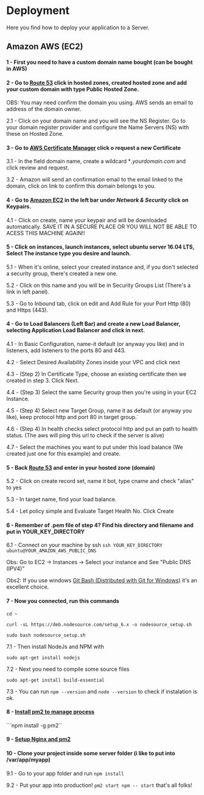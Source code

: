 # Deployment

Here you find how to deploy your application to a Server.

## Amazon AWS (EC2)

#### 1 - First you need to have a custom domain name bought (can be bought in AWS)

#### 2 - Go to [Route 53](https://console.aws.amazon.com/route53) click in hosted zones, created hosted zone and add your custom domain with type Public Hosted Zone.
OBS: You may need confirm the domain you using. AWS sends an email to address of the domain owner.

2.1 - Click on your domain name and you will see the NS Register. Go to your domain register provider and configure the Name Servers (NS) with these on Hosted Zone.

#### 3 - Go to [AWS Certificate Manager](https://console.aws.amazon.com/acm/) click o request a new Certificate
3.1 - In the field domain name, create a wildcard **.yourdomain.com* and click review and request.

3.2 - Amazon will send an confirmation email to the email linked to the domain, click on link to confirm this domain belongs to you.

#### 4 - Go to [Amazon EC2](https://console.aws.amazon.com/ec2/) in the left bar under _Network & Security_ click on Keypairs.

4.1 - Click on create, name your keypair and will be downloaded automatically. SAVE IT IN A SECURE PLACE OR YOU WILL NOT BE ABLE TO ACESS THIS MACHINE AGAIN!!

#### 5 - Click on instances, launch instances, select ubuntu server 16.04 LTS, Select The instance type you desire and launch.

5.1 - When it's online, select your created instance and, if you don't selected a security group, there's created a new one.

5.2 - Click on this name and you will be in Security Groups List (There's a link in left panel).

5.3 - Go to Inbound tab, click on edit and Add Rule for your Port Http (80) and Https (443).

#### 4 - Go to Load Balancers (Left Bar) and create a new Load Balancer, selecting Application Load Balancer and click in next.

4.1 - In Basic Configuration, name-it default (or anyway you like) and in listeners, add listeners to the ports 80 and 443.

4.2 - Select Desired Availability Zones inside your VPC and click next

4.3 - (Step 2) In Certificate Type, choose an existing certificate then we created in step 3. Click Next.

4.4 - (Step 3) Select the same Security group then you're using in your EC2 Instance.

4.5 - (Step 4) Select new Target Group, name it as default (or anyway you like), keep protocol http and port 80 in target group.´

4.6 - (Step 4) In health checks select protocol http and put an path to health status. (The aws will ping this url to check if the server is alive)

4.7 - Select the machines you want to put under this load balance (We created just one for this example) and create.


#### 5 - Back [Route 53](https://console.aws.amazon.com/route53) and enter in your hosted zone (domain)

5.2 - Click on create record set, name it bot, type cname and check "alias" to yes

5.3 - In target name, find your load balance.

5.4 - Let policy simple and Evaluate Target Health No. Click Create

#### 6 - Remember of .pem file of step 4? Find his directory and filename and put in YOUR_KEY_DIRECTORY

6.1 - Connect on your machine by ssh ```ssh YOUR_KEY_DIRECTORY ubuntu@YOUR_AMAZON_AWS_PUBLIC_DNS```

Obs: Go to EC2 -> Instances -> Select your instance and See "Public DNS (IPV4)"

Obs2: If you use windows [Git Bash (Distributed with Git for Windows)](https://git-scm.com/downloads) it's an excellent choice.

#### 7 - Now you connected, run this commands

```cd ~```

```curl -sL https://deb.nodesource.com/setup_6.x -o nodesource_setup.sh```

```sudo bash nodesource_setup.sh```

7.1 - Then install NodeJs and NPM with

```sudo apt-get install nodejs```

7.2 - Next you need to compile some source files

```sudo apt-get install build-essential``` 

7.3 - You can run ```npm --version``` and ```node --version``` to check if instalation is ok.

#### 8 - [Install pm2 to manage process](https://github.com/Unitech/pm2)

```npm install -g pm2`` 

#### 9 - [Setup Nginx and pm2](https://doesnotscale.com/deploying-node-js-with-pm2-and-nginx/)

#### 10 - Clone your project inside some server folder (i like to put into /var/app/myapp)

9.1 - Go to your app folder and run ```npm install```

9.2 - Put your app into production! ```pm2 start npm -- start``` that's all folks!